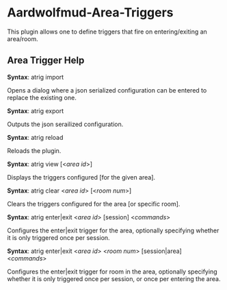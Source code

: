 
# Aardwolfmud-Area-Triggers

This plugin allows one to define triggers that fire on entering/exiting an area/room.

Area Trigger Help
-----------------

**Syntax**: atrig import 

Opens a dialog where a json serialized configuration can be entered to replace the existing one.

**Syntax**: atrig export 

Outputs the json serailized configuration.

**Syntax**: atrig reload 

Reloads the plugin.

**Syntax**: atrig view [<*area id*>] 

Displays the triggers configured [for the given area].

**Syntax**: atrig clear <*area id*> [<*room num*>] 

Clears the triggers configured for the area [or specific room].

**Syntax**: atrig enter|exit <*area id*> [session] <*commands*>

Configures the enter|exit trigger for the area, optionally specifying whether it is only triggered once per session.

**Syntax**: atrig enter|exit <*area id*> <*room num*> [session|area] <*commands*>

Configures the enter|exit trigger for room in the area, optionally specifying whether it is only triggered once per session, or once per entering the area.

